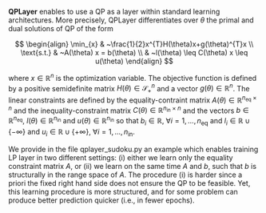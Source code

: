 **QPLayer** enables to use a QP as a layer within standard learning architectures. More precisely, QPLayer differentiates over $\theta$ the primal and dual solutions of QP of the form

$$
\begin{align}
\min_{x} &  ~\frac{1}{2}x^{T}H(\theta)x+g(\theta)^{T}x \\
\text{s.t.} & ~A(\theta) x = b(\theta) \\
& ~l(\theta) \leq C(\theta) x \leq u(\theta)
\end{align}
$$

where $x \in \mathbb{R}^n$ is the optimization variable. The objective function is defined by a positive semidefinite matrix $H(\theta) \in \mathcal{S}^n_+$ and a vector $g(\theta) \in \mathbb{R}^n$. The linear constraints are defined by the equality-contraint matrix $A(\theta) \in \mathbb{R}^{n_\text{eq} \times n}$ and the inequality-constraint matrix $C(\theta) \in \mathbb{R}^{n_\text{in} \times n}$ and the vectors $b \in \mathbb{R}^{n_\text{eq}}$, $l(\theta) \in \mathbb{R}^{n_\text{in}}$ and $u(\theta) \in \mathbb{R}^{n_\text{in}}$ so that $b_i \in \mathbb{R},~ \forall i = 1,...,n_\text{eq}$ and $l_i \in \mathbb{R} \cup \{ -\infty \}$ and $u_i \in \mathbb{R} \cup \{ +\infty \}, ~\forall i = 1,...,n_\text{in}$.

We provide in the file qplayer_sudoku.py an example which enables training LP layer in two different settings: (i) either we learn only the equality constraint matrix $A$, or (ii) we learn on the same time $A$ and $b$, such that $b$ is structurally in the range space of $A$. The procedure (i) is harder since a priori the fixed right hand side does not ensure the QP to be feasible. Yet, this learning procedure is more structured, and for some problem can produce better prediction quicker (i.e., in fewer epochs).